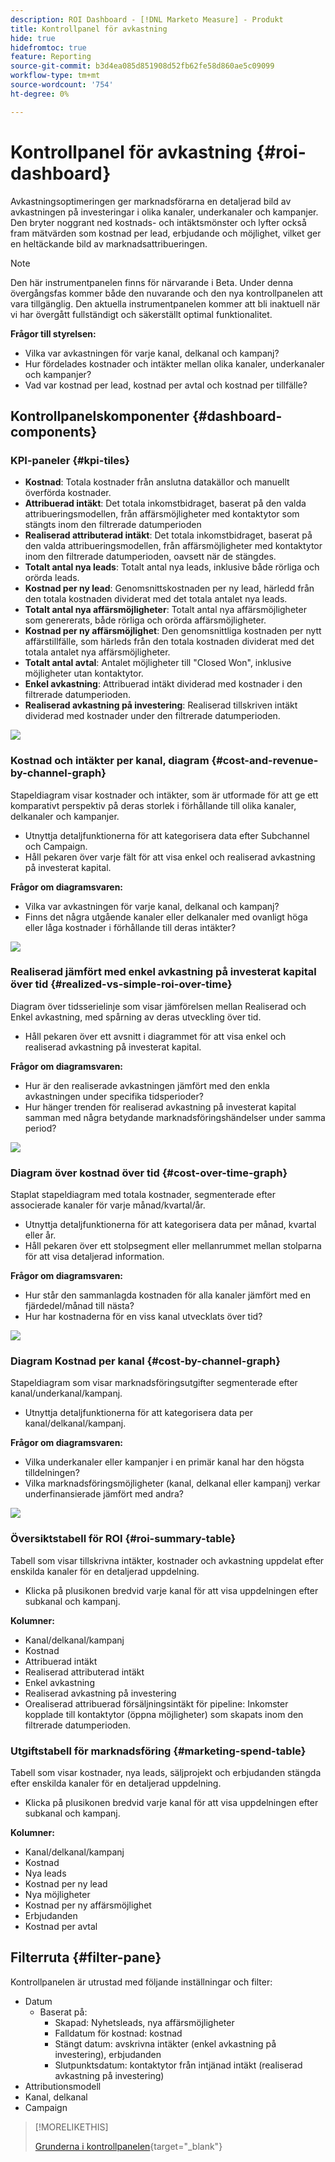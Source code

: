 ```yaml
---
description: ROI Dashboard - [!DNL Marketo Measure] - Produkt
title: Kontrollpanel för avkastning
hide: true
hidefromtoc: true
feature: Reporting
source-git-commit: b3d4ea085d851908d52fb62fe58d860ae5c09099
workflow-type: tm+mt
source-wordcount: '754'
ht-degree: 0%

---
```


# Kontrollpanel för avkastning {#roi-dashboard}

Avkastningsoptimeringen ger marknadsförarna en detaljerad bild av avkastningen på investeringar i olika kanaler, underkanaler och kampanjer. Den bryter noggrant ned kostnads- och intäktsmönster och lyfter också fram mätvärden som kostnad per lead, erbjudande och möjlighet, vilket ger en heltäckande bild av marknadsattribueringen.

>[!NOTE]
>
>Den här instrumentpanelen finns för närvarande i Beta. Under denna övergångsfas kommer både den nuvarande och den nya kontrollpanelen att vara tillgänglig. Den aktuella instrumentpanelen kommer att bli inaktuell när vi har övergått fullständigt och säkerställt optimal funktionalitet.

**Frågor till styrelsen:**

* Vilka var avkastningen för varje kanal, delkanal och kampanj?
* Hur fördelades kostnader och intäkter mellan olika kanaler, underkanaler och kampanjer?
* Vad var kostnad per lead, kostnad per avtal och kostnad per tillfälle?

## Kontrollpanelskomponenter {#dashboard-components}

### KPI-paneler {#kpi-tiles}

* **Kostnad**: Totala kostnader från anslutna datakällor och manuellt överförda kostnader.
* **Attribuerad intäkt**: Det totala inkomstbidraget, baserat på den valda attribueringsmodellen, från affärsmöjligheter med kontaktytor som stängts inom den filtrerade datumperioden
* **Realiserad attributerad intäkt**: Det totala inkomstbidraget, baserat på den valda attribueringsmodellen, från affärsmöjligheter med kontaktytor inom den filtrerade datumperioden, oavsett när de stängdes.
* **Totalt antal nya leads**: Totalt antal nya leads, inklusive både rörliga och orörda leads.
* **Kostnad per ny lead**: Genomsnittskostnaden per ny lead, härledd från den totala kostnaden dividerat med det totala antalet nya leads.
* **Totalt antal nya affärsmöjligheter**: Totalt antal nya affärsmöjligheter som genererats, både rörliga och orörda affärsmöjligheter.
* **Kostnad per ny affärsmöjlighet**: Den genomsnittliga kostnaden per nytt affärstillfälle, som härleds från den totala kostnaden dividerat med det totala antalet nya affärsmöjligheter.
* **Totalt antal avtal**: Antalet möjligheter till &quot;Closed Won&quot;, inklusive möjligheter utan kontaktytor.
* **Enkel avkastning**: Attribuerad intäkt dividerad med kostnader i den filtrerade datumperioden.
* **Realiserad avkastning på investering**: Realiserad tillskriven intäkt dividerad med kostnader under den filtrerade datumperioden.

![](assets/roi-dashboard-1.png)

### Kostnad och intäkter per kanal, diagram {#cost-and-revenue-by-channel-graph}

Stapeldiagram visar kostnader och intäkter, som är utformade för att ge ett komparativt perspektiv på deras storlek i förhållande till olika kanaler, delkanaler och kampanjer.

* Utnyttja detaljfunktionerna för att kategorisera data efter Subchannel och Campaign.
* Håll pekaren över varje fält för att visa enkel och realiserad avkastning på investerat kapital.

**Frågor om diagramsvaren:**

* Vilka var avkastningen för varje kanal, delkanal och kampanj?
* Finns det några utgående kanaler eller delkanaler med ovanligt höga eller låga kostnader i förhållande till deras intäkter?

![](assets/roi-dashboard-2.png)

### Realiserad jämfört med enkel avkastning på investerat kapital över tid {#realized-vs-simple-roi-over-time}

Diagram över tidsserielinje som visar jämförelsen mellan Realiserad och Enkel avkastning, med spårning av deras utveckling över tid.

* Håll pekaren över ett avsnitt i diagrammet för att visa enkel och realiserad avkastning på investerat kapital.

**Frågor om diagramsvaren:**

* Hur är den realiserade avkastningen jämfört med den enkla avkastningen under specifika tidsperioder?
* Hur hänger trenden för realiserad avkastning på investerat kapital samman med några betydande marknadsföringshändelser under samma period?

![](assets/roi-dashboard-3.png)

### Diagram över kostnad över tid {#cost-over-time-graph}

Staplat stapeldiagram med totala kostnader, segmenterade efter associerade kanaler för varje månad/kvartal/år.

* Utnyttja detaljfunktionerna för att kategorisera data per månad, kvartal eller år.
* Håll pekaren över ett stolpsegment eller mellanrummet mellan stolparna för att visa detaljerad information.

**Frågor om diagramsvaren:**

* Hur står den sammanlagda kostnaden för alla kanaler jämfört med en fjärdedel/månad till nästa?
* Hur har kostnaderna för en viss kanal utvecklats över tid?

![](assets/roi-dashboard-4.png)

### Diagram Kostnad per kanal {#cost-by-channel-graph}

Stapeldiagram som visar marknadsföringsutgifter segmenterade efter kanal/underkanal/kampanj.

* Utnyttja detaljfunktionerna för att kategorisera data per kanal/delkanal/kampanj.

**Frågor om diagramsvaren:**

* Vilka underkanaler eller kampanjer i en primär kanal har den högsta tilldelningen?
* Vilka marknadsföringsmöjligheter (kanal, delkanal eller kampanj) verkar underfinansierade jämfört med andra?

![](assets/roi-dashboard-5.png)

### Översiktstabell för ROI {#roi-summary-table}

Tabell som visar tillskrivna intäkter, kostnader och avkastning uppdelat efter enskilda kanaler för en detaljerad uppdelning.

* Klicka på plusikonen bredvid varje kanal för att visa uppdelningen efter subkanal och kampanj.

**Kolumner:**

* Kanal/delkanal/kampanj
* Kostnad
* Attribuerad intäkt
* Realiserad attributerad intäkt
* Enkel avkastning
* Realiserad avkastning på investering
* Orealiserad attribuerad försäljningsintäkt för pipeline: Inkomster kopplade till kontaktytor (öppna möjligheter) som skapats inom den filtrerade datumperioden.

### Utgiftstabell för marknadsföring {#marketing-spend-table}

Tabell som visar kostnader, nya leads, säljprojekt och erbjudanden stängda efter enskilda kanaler för en detaljerad uppdelning.

* Klicka på plusikonen bredvid varje kanal för att visa uppdelningen efter subkanal och kampanj.

**Kolumner:**

* Kanal/delkanal/kampanj
* Kostnad
* Nya leads
* Kostnad per ny lead
* Nya möjligheter
* Kostnad per ny affärsmöjlighet
* Erbjudanden
* Kostnad per avtal

## Filterruta {#filter-pane}

Kontrollpanelen är utrustad med följande inställningar och filter:

* Datum
   * Baserat på:
      * Skapad: Nyhetsleads, nya affärsmöjligheter
      * Falldatum för kostnad: kostnad
      * Stängt datum: avskrivna intäkter (enkel avkastning på investering), erbjudanden
      * Slutpunktsdatum: kontaktytor från intjänad intäkt (realiserad avkastning på investering)
* Attributionsmodell
* Kanal, delkanal
* Campaign

>[!MORELIKETHIS]
>
>[Grunderna i kontrollpanelen](/help/marketo-measure-discover-ui/dashboards/discover-dashboard-basics.md){target="_blank"}
